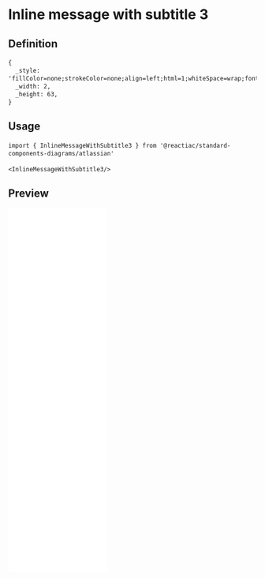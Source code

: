 # Inline message with subtitle 3

## Definition

```
{
  _style: 'fillColor=none;strokeColor=none;align=left;html=1;whiteSpace=wrap;fontSize=11;fontColor=#596780',
  _width: 2,
  _height: 63,
}
```

## Usage

```
import { InlineMessageWithSubtitle3 } from '@reactiac/standard-components-diagrams/atlassian'

<InlineMessageWithSubtitle3/>
```

## Preview

<img src="./inline-message-with-subtitle-3.png" width="200"/>
